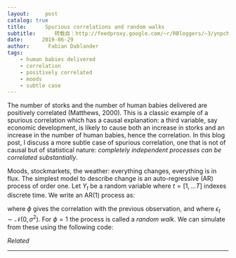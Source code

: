 ```yaml
---
layout:     post
catalog: true
title:      Spurious correlations and random walks
subtitle:      转载自：http://feedproxy.google.com/~r/RBloggers/~3/ynpchxBCEmQ/
date:      2019-06-29
author:      Fabian Dablander
tags:
    - human babies delivered
    - correlation
    - positively correlated
    - moods
    - subtle case
---
```






The number of storks and the number of human babies delivered are positively correlated (Matthews, 2000). This is a classic example of a spurious correlation which has a causal explanation: a third variable, say economic development, is likely to cause both an increase in storks and an increase in the number of human babies, hence the correlation. In this blog post, I discuss a more subtle case of spurious correlation, one that is not of causal but of statistical nature: *completely independent processes can be correlated substantially*.

Moods, stockmarkets, the weather: everything changes, everything is in flux. The simplest model to describe change is an auto-regressive (AR) process of order one. Let $Y_t$ be a random variable where $t = [1, \ldots T]$ indexes discrete time. We write an AR(1) process as:


where $\phi$ gives the correlation with the previous observation, and where $\epsilon_t \sim \mathcal{N}(0, \sigma^2)$. For $\phi = 1$ the process is called a *random walk*. We can simulate from these using the following code:


*Related*







---
